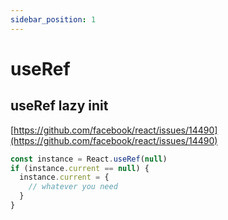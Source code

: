 ```yaml
---
sidebar_position: 1
---
```


# useRef

## useRef lazy init

[https://github.com/facebook/react/issues/14490](https://github.com/facebook/react/issues/14490)

```jsx
const instance = React.useRef(null)
if (instance.current == null) {
  instance.current = {
    // whatever you need
  }
}
```

